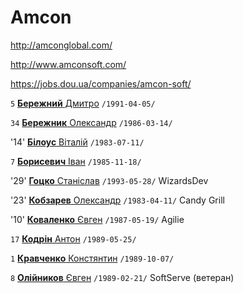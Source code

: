 # Amcon 

http://amconglobal.com/

http://www.amconsoft.com/

https://jobs.dou.ua/companies/amcon-soft/


`5` [**Бережний** Дмитро](/players/berezhnyi.dmytro.19910405.jpg) `/1991-04-05/`

`34` [**Бережник** Олександр](/players/berezhnyk.oleksandr.19860314.jpg) `/1986-03-14/`

'14' [**Білоус** Віталій](/players/bilous.vitaliy.19830711.jpg) `/1983-07-11/`

`7` [**Борисевич** Іван](/players/borysevych.ivan.19851118.jpg) `/1985-11-18/`

'29' [**Гоцко** Станіслав](/players/gotsko.stanislav.19930528.jpg) `/1993-05-28/` WizardsDev

'23' [**Кобзарев** Олександр](/players/kobzarev.oleksandr.19830411.jpg) `/1983-04-11/` Candy Grill

'10' [**Коваленко** Євген](/players/kovalenko.yevhen.19870519.jpg) `/1987-05-19/` Agilie

`17` [**Кодрін** Антон](/players/kodrin.anton.19890525.jpg) `/1989-05-25/` 

`1` [**Кравченко** Констянтин](/players/kravchenko.konstiantyn.19891007.jpg) `/1989-10-07/`

`8` [**Олійников** Євген](/players/oliynykov.yevhen.19890221.jpg) `/1989-02-21/` SoftServe (ветеран)



